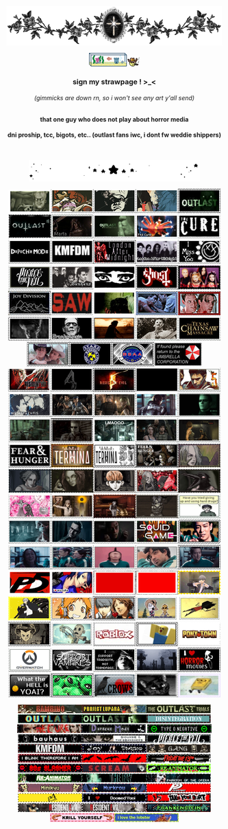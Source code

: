 <p align="center"><img src="roses.webp"></p>
<p align="center"><img src="fishtank.webp"><img src="cowboy.webp"></p>
<h3 align="center">sign my strawpage ! >_<</h3> 
<h6 align="center">(gimmicks are down rn, so i won't see any art y'all send)</h6>
<h4 align="center">that one guy who does not play about horror media</h4>
<h4 align="center">dni proship, tcc, bigots, etc.. (outlast fans iwc, i dont fw weddie shippers)</h4>
<br>
<p align="center"><img src="star divider.webp"></p>
<p align="center"> <img src="tumblr_638314117611f0126894c01231e7f975_47aca86a_100.png"><img src="hi franco.png"><img src="franklet.png"><img src="francos.png"><img src="outlast.png"><img src="outlast 2.gif"><img src="marta.gif"><img src="outlast wb.png"><img src="cure.png"><img src="tumblr_bf3ba5a44cf069dc777150c1cd7f6132_7d099616_100.png"><img src="68747470733a2f2f676966636974792e63617272642e636f2f6173736574732f696d616765732f67616c6c6572793233362f33653135623664612e706e673f763d3236646666616235.png"><img src="kmfdm.png"><img src="lam.png"><img src="london.png"><img src="blink.jpg"><img src="pierce.webp"><img src="bauhaus.png"><img src="siouxsie (1).webp"><img src="gonst.png"><img src="diva destruction.webp"><img src="joydivision.jpg"><img src="68747470733a2f2f696d616765732d7769786d702d6564333061383662386334636138383737373335393463322e7769786d702e636f6d2f662f38663539363762392d666338342d343566362d613963332d333933386266626137323.png"><img src="tumblr_3aaec864a3ae0771dc8efbeb280526c3_e4a2d05d_100.webp"><img src="tumblr_a8004500e4c2b15090014d036f86e2be_32b52d61_250.webp" width="99" height="56"><img src="tumblr_4983714e79f13cf972bb7156093ee686_bc6e699d_250.webp"><img src="tumblr_2c5e5a9c608553d3fa6dbc3853694ad6_7219f634_100.webp"><img src="frank.png"><img src="bubba.gif"><img src="leatherface.png"><img src="tcm.gif"><img src="tumblr_2d182badb1054437c0181b89bb562f83_2af13516_100.webp"><img src="stars.png"><img src="bsaa.png"><img src="umbrella corp.jpg"><img src="resident_evil_deadly_silence_stamp_by_luciaauditore_dadztli-fullview.png
"><img src="re4logo.gif"><img src="re5.jpg"><img src="re7.gif"><img src="re5 chars.gif"><img src="chrisker.gif"><img src="re1.webp"><img src="re4.png"><img src="wesker.webp"><img src="wesk.gif" width="99" height="56"><img src="chris re6.gif" width="99" height="56"><img src="tumblr_e2854672bb94f3e4dcbb20bef9d2c39a_d17d5689_100.webp"><img src="tumblr_24dfdb46187161691d44e7819e740221_2e00a49b_100.webp"><img src="tumblr_8a0633f3fe0555aa6d3aebb7ff269b02_fbab9b05_100.png"><img src="tumblr_ef112c34b85dc730cd5e77b6c829e7c9_baf42b6d_100.webp"><img src="tumblr_e6eeceba7cb2a601a658d109fe9e1114_dfb630df_100.png"><img src="funger2.png"><img src="tumblr_799d3f7bfa8d678e06664d1e87153171_022e551f_100.png"><img src="tumblr_6f2680f596bc2f9c8128784f7b31fc16_fc87a030_100.png"><img src="tumblr_63775339d24c48eaeeed8dd287af95bf_69a07ca8_100.png"><img src="tumblr_52fe0080dbb6781144cda480f33ec72a_954611bf_100.png"><img src="tumblr_ac9a585fbb671df6fe1eea1f604c7d88_5d124c38_100.png"><img src="tumblr_fad23302fdb7ac9c85269da71cd363d3_0bc4f413_100.webp"><img src="tumblr_77b129cea04e30665fb935359fd66413_7783d9f1_100.webp"><img src="tumblr_89248b2f75eff3a6fac61783751f05b8_8a81fd29_100.png"><img src="tumblr_4169cff028d543d33e6a8aefd0460e51_0f3caea9_100.webp"><img src="tumblr_c2513ac550658235580533266110b86f_bcd9a88a_100.png"><img src="tumblr_b1d5cd6ee933e13ec3772b56dba26282_917d0932_100.webp"><img src="tumblr_141cddc315b72cb77c7fe46b50c415f2_d2eeb671_100.webp"><img src="tumblr_7263f7b6c9496da2117ca49801c9b947_21f5035c_100.png"><img src="untildawn.gif"><img src="chris.gif"><img src="josh.png"><img src="tumblr_cecd070f42b8953a3eb4bc9207433386_2e7abb29_100.png"><img src="tumblr_e538d697d0196ead0caf98018b24250e_f0b6d3a0_100.webp"><img src="oh god.gif"><img src="i love yaoi.png"><img src="for elijah.gif"><img src="tumblr_686fe943ea6833ff4b69e5831d57761f_abb04cd6_100.png"><img src="daeho.webp"><img src="tumblr_1df152b12ad6f62b47847045ca4a1104_f7a9b422_100.webp"><img src="yusuke.png"><img src="tumblr_406391ca7f2e373cfaf3e58ce114710a_ee9f97f5_250.webp" width="99" height="56"><img src="ryuji.webp" width="99" height="56"><img src="tumblr_e85dc9a90943bb4520e54343d76ebc6c_17d38a2c_100.webp" width="99" height="56"><img src="tumblr_d43a835b02a44023810efa65c2eeef39_93faaa80_100.webp" width="99" height="56"><img src="yosuke.png"><img src="souyo.jpg"><img src="dst yaoi.webp"><img src="wilson.webp"><img src="stupid wilson.gif"><img src="wx.webp"><img src="tumblr_1120874b115fca85a6724efb6d3bb1ef_4811b7a0_100.jpg"><img src="noob.png"><img src="ponytown.png"><img src="tumblr_fa2b83ee30954357d1988de03de038aa_27b2a28f_100.png"><img src="tumblr_d2088436b706f4b59818b44388d6dafa_86fc54d5_100.png"><img src="tradgoth.png"><img src="tumblr_a5cc99d24408f1ef4579fc3bf6e37ad1_06fded0c_100.png"><img src="tumblr_67a6081f8f01d95b6303021d4ddf59ce_527d75d8_100.png"><img src="tumblr_9245a15dad34f3b6bd5179908407ec73_ccf91077_100.jpg"><img src="alien.png"><img src="crow.png"><img src="cat.webp" width="99" height="56"><img src="spongebob.png">

<p align="center"> <img src="bambino.gif"><img src="tumblr_443d76bdf1953ba2e74c730cb274138f_9da5312e_250.webp"><img src="outlasttrials.gif"><img src="68747470733a2f2f6d65646961302e67697068792e636f6d2f6d656469612f76312e59326c6b505463354d4749334e6a457861335a726433466a5a475a71595730774d3255796547383162574a725a33686b4d32567864584e7862586b315a47397a.gif"><img src="68747470733a2f2f6d65646961322e67697068792e636f6d2f6d656469612f76312e59326c6b505463354d4749334e6a4578646d787264474e6d4f4870364d6a4a6a4d3246724d6d67316544427962325a68626a45774d4756364f4442354d584a79596.gif"><img src="tumblr_3decb8532406178940a0d73783c6711c_56fe9ca9_250.webp"><img src="tc.webp"><img src="dm.webp">
<img src="typeo.webp"><img src="bauhaus.webp"><img src="siouxsie.webp"><img src="ptv.webp"><img src="ezgif.com-webp-to-gif-converter.gif"><img src="68747470733a2f2f65787465726e616c2d6d656469612e73706163656865792e6e65742f6d656469612f73503658412d3956546f50474b36485f2d46304242455f7a39694b6f372d677471485032723449762d5a4e343d2f687474707.gif"><img src="tumblr_e72fafdb68a799f83acd25acb23c8361_8f433300_400.webp" width="150" height="20"><img src="tumblr_6f8207e1893ec853fb38d781a2a88ece_70fdd3ba_250.webp"><img src="tumblr_2a8249f8052d7e1da51f19e2b3bbc7ff_ec0e9112_250.webp"><img src="tumblr_ae8bec599c1b95039997a03c0f4d799f_14506142_250.webp"><img src="tumblr_e2a1681cbcc27f6417b0d8ccca30b7b1_41ca9772_250.webp"><img src="tumblr_cc1316dc70db33c78466a86aee5cecd5_1b8fc89a_250.webp"><img src="reanim.webp"><img src="reanimator.webp" width="150" height="20"><img src="tumblr_c4fb9e332de0611fc763b25b23fc39c7_6c10ca23_250.webp"><img src="tumblr_d0c8719876d4bce002cac7f51b3fc233_2d80e1f1_250.webp"><img src="tumblr_fb9a8c7e423398ee1dbe46f52d0b43c2_05b7e9fc_250.webp"><img src="tumblr_ba89994b2f7803c5b3271ae0e01d221a_b63d34f3_250.webp"><img src="tumblr_4ae33faeb9d214ba9dd19aa5024e1e8b_25d007d6_250.webp"><img src="tumblr_48d3df7922a310df4d8bfb83e94cde9c_91199b44_250.webp"><img src="tumblr_a9844b1bb9be8a50b8e93f5293666b98_3f229d82_250.webp"><img src="tumblr_de7fdf324ebd5a680240181f1d09684e_6ab406d3_400.webp" width="150" height="20"><img src="tumblr_ef0d496c9cd924d6a34a16446dcd20e7_1c64e0d6_250.webp"><img src="tumblr_ed030e7378ad2601a8be05f65a31d916_869e1ea8_250.webp"><img src="68747470733a2f2f626c696e6b69652d6e65742e6e656f6369746965732e6f72672f626c696e6b6965732f31312f6672616e6b656e737465696e2e676966.gif"><img src="krill yourself.webp"><img src="lobster.webp">

